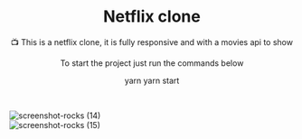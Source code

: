 <h1 align="center">Netflix clone</h1>

<p align="center">📺 This is a netflix clone, it is fully responsive and with a movies api to show</p>

<p align="center">To start the project just run the commands below</p>

<p display="flex" align="center">
  yarn 
  yarn start
</p>

<br/>

![screenshot-rocks (14)](https://user-images.githubusercontent.com/68617133/169667138-4efe4695-1de8-435c-96c7-710726a03caa.png)
<br/>
![screenshot-rocks (15)](https://user-images.githubusercontent.com/68617133/169667139-388c45d4-73fd-4176-92ab-4538319e9888.png)
